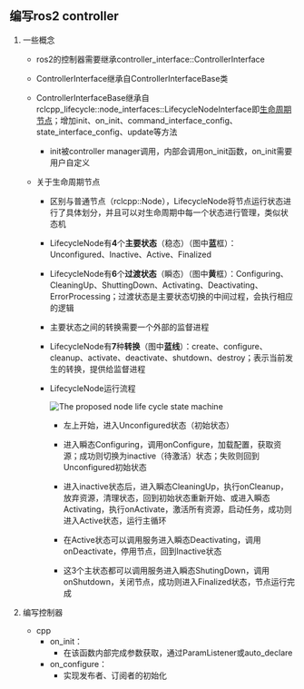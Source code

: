 ## 编写ros2 controller

1. 一些概念

   - ros2的控制器需要继承controller_interface::ControllerInterface

   - ControllerInterface继承自ControllerInterfaceBase类

   - ControllerInterfaceBase继承自rclcpp_lifecycle::node_interfaces::LifecycleNodeInterface即[生命周期节点](https://design.ros2.org/articles/node_lifecycle.html)；增加init、on_init、command_interface_config、state_interface_config、update等方法

     - init被controller manager调用，内部会调用on_init函数，on_init需要用户自定义

   - 关于生命周期节点

     - 区别与普通节点（rclcpp::Node），LifecycleNode将节点运行状态进行了具体划分，并且可以对生命周期中每一个状态进行管理，类似状态机

     - LifecycleNode有**4**个**主要状态**（稳态）（图中**蓝**框）：Unconfigured、Inactive、Active、Finalized

     - LifecycleNode有**6**个**过渡状态**（瞬态）（图中**黄**框）：Configuring、CleaningUp、ShuttingDown、Activating、Deactivating、ErrorProcessing；过渡状态是主要状态切换的中间过程，会执行相应的逻辑

     - 主要状态之间的转换需要一个外部的监督进程

     - LifecycleNode有**7**种**转换**（图中**蓝线**）：create、configure、cleanup、activate、deactivate、shutdown、destroy；表示当前发生的转换，提供给监督进程

     - LifecycleNode运行流程

       ![The proposed node life cycle state machine](https://design.ros2.org/img/node_lifecycle/life_cycle_sm.png)
   
       - 左上开始，进入Unconfigured状态（初始状态）
       
       - 进入瞬态Configuring，调用onConfigure，加载配置，获取资源；成功则切换为inactive（待激活）状态；失败则回到Unconfigured初始状态
       
       - 进入inactive状态后，进入瞬态CleaningUp，执行onCleanup，放弃资源，清理状态，回到初始状态重新开始、或进入瞬态Activating，执行onActivate，激活所有资源，启动任务，成功则进入Active状态，运行主循环
       
       - 在Active状态可以调用服务进入瞬态Deactivating，调用onDeactivate，停用节点，回到Inactive状态
       
       - 这3个主状态都可以调用服务进入瞬态ShutingDown，调用onShutdown，关闭节点，成功则进入Finalized状态，节点运行完成
       
         
   
2. 编写控制器

   - cpp
     - on_init：
       - 在该函数内部完成参数获取，通过ParamListener或auto_declare
     - on_configure：
       - 实现发布者、订阅者的初始化